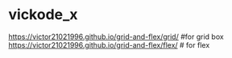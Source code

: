# vickode_x
 https://victor21021996.github.io/grid-and-flex/grid/ #for grid box<br>
https://victor21021996.github.io/grid-and-flex/flex/  # for flex
